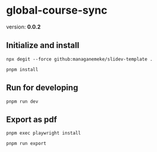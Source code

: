 # global-course-sync

version: **0.0.2**

## Initialize and install

```shell
npx degit --force github:managanemeke/slidev-template .
```

```shell
pnpm install
```

## Run for developing

```shell
pnpm run dev
```

## Export as pdf

```shell
pnpm exec playwright install
```

```shell
pnpm run export
```
